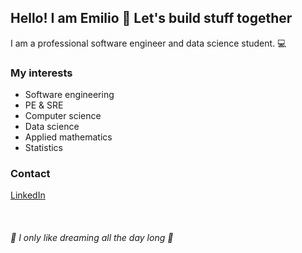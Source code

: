 ## Hello! I am Emilio 👋 Let's build stuff together 
I am a professional software engineer and data science student. 💻

### My interests
- Software engineering
- PE & SRE
- Computer science
- Data science
- Applied mathematics
- Statistics

### Contact
<a href="https://www.linkedin.com/in/emilio--lima/">LinkedIn</a>

<br>

###### :star2: I only like dreaming all the day long :star2:
